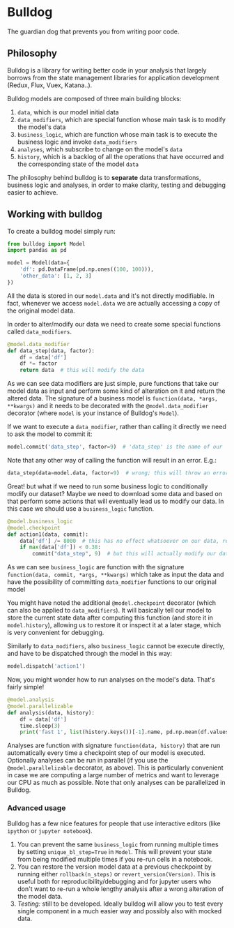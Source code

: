 # Bulldog

The guardian dog that prevents you from writing poor code.

## Philosophy

Bulldog is a library for writing better code in your analysis that largely borrows from the state management libraries for application development (Redux, Flux, Vuex, Katana..).

Bulldog models are composed of three main building blocks:
1) `data`, which is our model initial data
2) `data_modifiers`, which are special function whose main task is to modify the model's data
3) `business_logic`, which are function whose main task is to execute the business logic and invoke `data_modifiers`
4) `analyses`, which subscribe to change on the model's `data`
5) `history`, which is a backlog of all the operations that have occurred and the corresponding state of the model `data`

The philosophy behind bulldog is to **separate** data transformations, business logic and analyses, in order to make
clarity, testing and debugging easier to achieve.

## Working with bulldog

To create a bulldog model simply run:
```python
from bulldog import Model
import pandas as pd

model = Model(data={
    'df': pd.DataFrame(pd.np.ones((100, 100))),
    'other_data': [1, 2, 3]
})
```

All the data is stored in our `model.data` and it's not directly modifiable. In fact, whenever we access `model.data` we are actually accessing a copy of the original model data.

In order to alter/modify our data we need to create some special functions called `data_modifiers`.

```python
@model.data_modifier
def data_step(data, factor):
    df = data['df']
    df *= factor
    return data  # this will modify the data
```

As we can see data modifiers are just simple, pure functions that take our model data as input and perform some kind of alteration on it 
and return the altered data. The signature of a business model is `function(data, *args, **kwargs)` and it needs to be
decorated with the `@model.data_modifier` decorator (where `model` is your instance of Bulldog's `Model`).

If we want to execute a `data_modifier`, rather than calling it directly we need to ask the model to commit it:

```python
model.commit('data_step', factor=9)  # 'data_step' is the name of our `data_modifier`
```

Note that any other way of calling the function will result in an error. E.g.:

```python
data_step(data=model.data, factor=9)  # wrong; this will throw an error
```

Great! but what if we need to run some business logic to conditionally modify our dataset?
Maybe we need to download some data and based on that perform some actions that will eventually 
lead us to modify our data. In this case we should use a `business_logic` function.

```python
@model.business_logic
@model.checkpoint
def action1(data, commit):
    data['df'] /= 8000  # this has no effect whatsoever on our data, remember? We are modifying a copy
    if max(data['df']) < 0.38:
        commit("data_step", 9)  # but this will actually modify our data
```

As we can see `business_logic` are function with the signature `function(data, commit, *args, **kwargs)` which take as input the data
and have the possibility of committing `data_modifier` functions to our original model

You might have noted the additional `@model.checkpoint` decorator (which can also be applied to `data_modifiers`). It will basically tell our model to store the current state data after computing
this function (and store it in `model.history`), allowing us to restore it or inspect it at a later stage, which is very convenient for debugging.

Similarly to `data_modifiers`, also `business_logic` cannot be execute directly, and have to be dispatched through the model in this way:

```python
model.dispatch('action1')
```

Now, you might wonder how to run analyses on the model's data. That's fairly simple!

```python
@model.analysis
@model.parallelizable
def analysis(data, history):
    df = data['df']
    time.sleep(3)
    print('fast 1', list(history.keys())[-1].name, pd.np.mean(df.values))
```

Analyses are function with signature `function(data, history)` that are run automatically every time a checkpoint step of our model is executed.
Optionally analyses can be run in parallel (if you use the `@model.parallelizable` decorator, as above). This is particularly convenient
in case we are computing a large number of metrics and want to leverage our CPU as much as possible.
Note that only analyses can be parallelized in Bulldog.

### Advanced usage

Bulldog has a few nice features for people that use interactive editors (like `ipython` or `jupyter notebook`).

1) You can prevent the same `business_logic` from running multiple times by setting `unique_bl_step=True` in `Model`. This will prevent your state from being modified multiple times if you re-run cells in a notebook.
2) You can restore the version model data at a previous checkpoint by running either `rollback(n_steps)` or `revert_version(Version)`. This is useful both for reproducibility/debugging and for jupyter users who don't want to re-run a whole lengthy analysis after a wrong alteration of the model data.
3) *Testing:* still to be developed. Ideally bulldog will allow you to test every single component in a much easier way and possibly also with mocked data.

